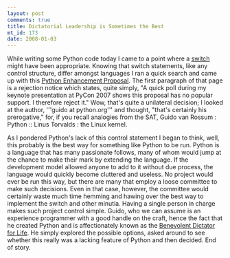 ```yaml
--- 
layout: post
comments: true
title: Dictatorial Leadership is Sometimes the Best
mt_id: 173
date: 2008-01-03
---
```

While writing some Python code today I came to a point where a [switch](http://en.wikipedia.org/wiki/Switch_statement) might have been appropriate.  Knowing that switch statements, like any control structure, differ amongst languages I ran a quick search and came up with this  [Python Enhancement Proposal](http://www.python.org/dev/peps/pep-3103/).  The first paragraph of that page is a rejection notice which states, quite simply, "A quick poll during my keynote presentation at PyCon 2007 shows this proposal has no popular support. I therefore reject it."  Wow, that's quite a unilateral decision; I looked at the author, '''guido at python.org''' and thought, "that's certainly his prerogative," for, if you recall analogies from the SAT, Guido van Rossum : Python :: Linus Torvalds : the Linux kernel.

As I pondered Python's lack of this control statement I began to think, well, this probably is the best way for something like Python to be run.  Python is a language that has many passionate follows, many of whom would jump at the chance to make their mark by extending the language.  If the development model allowed anyone to add to it without due process, the language would quickly become cluttered and useless.  No project would ever be run this way, but there are many that employ a loose committee to make such decisions.  Even in that case, however, the committee would certainly waste much time hemming and hawing over the best way to implement the switch and other minutia.  Having a single person in charge makes such project control simple.  Guido, who we can assume is an experience programmer with a good handle on the craft, hence the fact that he created Python and is affectionately known as the [Benevolent Dictator for Life](http://en.wikipedia.org/wiki/Benevolent_Dictator_for_Life).  He simply explored the possible options, asked around to see whether this really was a lacking feature of Python and then decided.  End of story.
